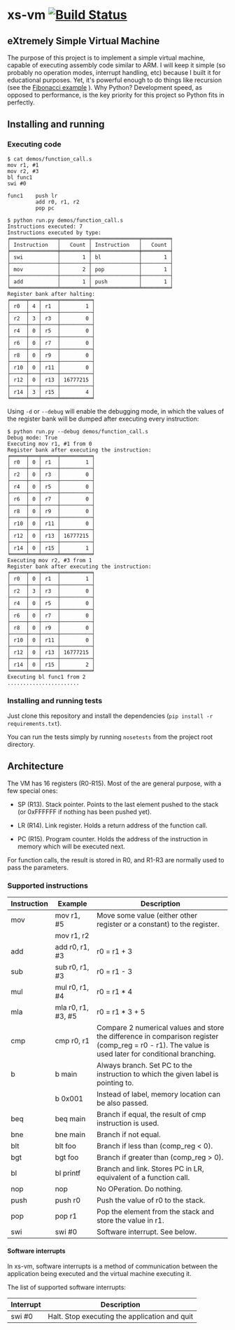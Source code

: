 # xs-vm [![Build Status](https://travis-ci.org/GedRap/xs-vm.svg)](https://travis-ci.org/GedRap/xs-vm)
## eXtremely Simple Virtual Machine

The purpose of this project is to implement a simple virtual machine, capable of executing assembly code similar to ARM.
I will keep it simple (so probably no operation modes, interrupt handling, etc) because I built it for educational
 purposes. Yet, it's powerful enough to do things like recursion (see the [Fibonacci example](https://github.com/GedRap/xs-vm/blob/master/demos/fibonacci.s) ). Why Python? Development speed, as opposed to performance, is the key priority for this project so Python
 fits in perfectly.
 
## Installing and running
 
### Executing code

```
$ cat demos/function_call.s
mov r1, #1
mov r2, #3
bl func1
swi #0

func1    push lr
         add r0, r1, r2
         pop pc
         
$ python run.py demos/function_call.s
Instructions executed: 7
Instructions executed by type:
╒═══════════════╤═════════╤═══════════════╤═════════╕
│ Instruction   │   Count │ Instruction   │   Count │
╞═══════════════╪═════════╪═══════════════╪═════════╡
│ swi           │       1 │ bl            │       1 │
├───────────────┼─────────┼───────────────┼─────────┤
│ mov           │       2 │ pop           │       1 │
├───────────────┼─────────┼───────────────┼─────────┤
│ add           │       1 │ push          │       1 │
╘═══════════════╧═════════╧═══════════════╧═════════╛
Register bank after halting:
╒═════╤═══╤═════╤══════════╕
│ r0  │ 4 │ r1  │        1 │
├─────┼───┼─────┼──────────┤
│ r2  │ 3 │ r3  │        0 │
├─────┼───┼─────┼──────────┤
│ r4  │ 0 │ r5  │        0 │
├─────┼───┼─────┼──────────┤
│ r6  │ 0 │ r7  │        0 │
├─────┼───┼─────┼──────────┤
│ r8  │ 0 │ r9  │        0 │
├─────┼───┼─────┼──────────┤
│ r10 │ 0 │ r11 │        0 │
├─────┼───┼─────┼──────────┤
│ r12 │ 0 │ r13 │ 16777215 │
├─────┼───┼─────┼──────────┤
│ r14 │ 3 │ r15 │        4 │
╘═════╧═══╧═════╧══════════╛
```

Using `-d` or `--debug` will enable the debugging mode, in which the values of the register bank will be dumped after executing every instruction:

```
$ python run.py --debug demos/function_call.s
Debug mode: True
Executing mov r1, #1 from 0
Register bank after executing the instruction:
╒═════╤═══╤═════╤══════════╕
│ r0  │ 0 │ r1  │        1 │
├─────┼───┼─────┼──────────┤
│ r2  │ 0 │ r3  │        0 │
├─────┼───┼─────┼──────────┤
│ r4  │ 0 │ r5  │        0 │
├─────┼───┼─────┼──────────┤
│ r6  │ 0 │ r7  │        0 │
├─────┼───┼─────┼──────────┤
│ r8  │ 0 │ r9  │        0 │
├─────┼───┼─────┼──────────┤
│ r10 │ 0 │ r11 │        0 │
├─────┼───┼─────┼──────────┤
│ r12 │ 0 │ r13 │ 16777215 │
├─────┼───┼─────┼──────────┤
│ r14 │ 0 │ r15 │        1 │
╘═════╧═══╧═════╧══════════╛
Executing mov r2, #3 from 1
Register bank after executing the instruction:
╒═════╤═══╤═════╤══════════╕
│ r0  │ 0 │ r1  │        1 │
├─────┼───┼─────┼──────────┤
│ r2  │ 3 │ r3  │        0 │
├─────┼───┼─────┼──────────┤
│ r4  │ 0 │ r5  │        0 │
├─────┼───┼─────┼──────────┤
│ r6  │ 0 │ r7  │        0 │
├─────┼───┼─────┼──────────┤
│ r8  │ 0 │ r9  │        0 │
├─────┼───┼─────┼──────────┤
│ r10 │ 0 │ r11 │        0 │
├─────┼───┼─────┼──────────┤
│ r12 │ 0 │ r13 │ 16777215 │
├─────┼───┼─────┼──────────┤
│ r14 │ 0 │ r15 │        2 │
╘═════╧═══╧═════╧══════════╛
Executing bl func1 from 2
.......................
```

### Installing and running tests

Just clone this repository and install the dependencies (`pip install -r requirements.txt`).

You can run the tests simply by running `nosetests` from the project root directory.

## Architecture

The VM has 16 registers (R0-R15). Most of the are general purpose, with a few special ones:

* SP (R13). Stack pointer. Points to the last element pushed to the stack (or 0xFFFFFF if nothing has been pushed yet).

* LR (R14). Link register. Holds a return address of the function call.

* PC (R15). Program counter. Holds the address of the instruction in memory which will be executed next.

For function calls, the result is stored in R0, and R1-R3 are normally used to pass the parameters.

### Supported instructions

| Instruction | Example            | Description                                                                       |
|-------------|--------------------|-----------------------------------------------------------------------------------|
| mov         | mov r1, #5         | Move some value (either other register or a constant) to the register.            |
|             | mov r1, r2         |                                                                                   |
| add         | add r0, r1, #3     | r0 = r1 + 3                                                                       |
| sub         | sub r0, r1, #3     | r0 = r1 - 3                                                                       |
| mul         | mul r0, r1, #4     | r0 = r1 * 4                                                                       |
| mla         | mla r0, r1, #3, #5 | r0 = r1 * 3 + 5                                                                   |
| cmp         | cmp r0, r1         | Compare 2 numerical values and store the difference in comparison register (comp_reg = r0 - r1). The value is used later for conditional branching. |
| b           | b main             | Always branch. Set PC to the instruction to which the given label is pointing to. |
|             | b 0x001            | Instead of label, memory location can be also passed.                             |
| beq         | beq main           | Branch if equal, the result of cmp instruction is used.                           |
| bne         | bne main           | Branch if not equal.                                                              |
| blt         | blt foo            | Branch if less than (comp_reg < 0).                                               |
| bgt         | bgt foo            | Branch if greater than (comp_reg > 0).                                            |
| bl          | bl printf          | Branch and link. Stores PC in LR, equivalent of a function call.                  |
| nop         | nop                | No OPeration. Do nothing.                                                         |
| push        | push r0            | Push the value of r0 to the stack.                                                |
| pop         | pop r1             | Pop the element from the stack and store the value in r1.                         |
| swi         | swi #0             | Software interrupt. See below.                                                    |

#### Software interrupts

In xs-vm, software interrupts is a method of communication between the application being executed and the virtual 
machine executing it.

The list of supported software interrupts:

| Interrupt | Description                                   |
|-----------|-----------------------------------------------|
| swi #0    | Halt. Stop executing the application and quit |
